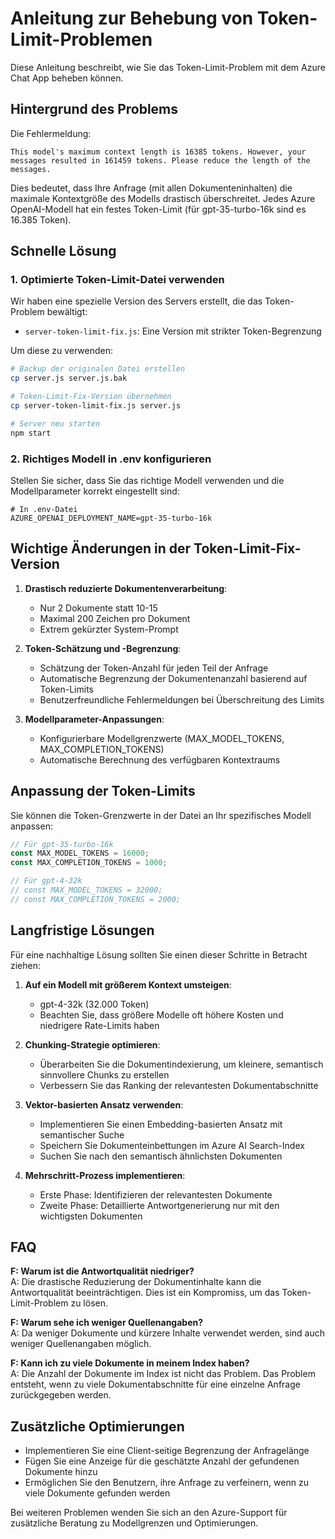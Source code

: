 # Anleitung zur Behebung von Token-Limit-Problemen

Diese Anleitung beschreibt, wie Sie das Token-Limit-Problem mit dem Azure Chat App beheben können.

## Hintergrund des Problems

Die Fehlermeldung:
```
This model's maximum context length is 16385 tokens. However, your messages resulted in 161459 tokens. Please reduce the length of the messages.
```

Dies bedeutet, dass Ihre Anfrage (mit allen Dokumenteninhalten) die maximale Kontextgröße des Modells drastisch überschreitet. Jedes Azure OpenAI-Modell hat ein festes Token-Limit (für gpt-35-turbo-16k sind es 16.385 Token).

## Schnelle Lösung

### 1. Optimierte Token-Limit-Datei verwenden

Wir haben eine spezielle Version des Servers erstellt, die das Token-Problem bewältigt:

- `server-token-limit-fix.js`: Eine Version mit strikter Token-Begrenzung

Um diese zu verwenden:

```bash
# Backup der originalen Datei erstellen
cp server.js server.js.bak

# Token-Limit-Fix-Version übernehmen
cp server-token-limit-fix.js server.js

# Server neu starten
npm start
```

### 2. Richtiges Modell in .env konfigurieren

Stellen Sie sicher, dass Sie das richtige Modell verwenden und die Modellparameter korrekt eingestellt sind:

```
# In .env-Datei
AZURE_OPENAI_DEPLOYMENT_NAME=gpt-35-turbo-16k
```

## Wichtige Änderungen in der Token-Limit-Fix-Version

1. **Drastisch reduzierte Dokumentenverarbeitung**:
   - Nur 2 Dokumente statt 10-15
   - Maximal 200 Zeichen pro Dokument
   - Extrem gekürzter System-Prompt

2. **Token-Schätzung und -Begrenzung**:
   - Schätzung der Token-Anzahl für jeden Teil der Anfrage
   - Automatische Begrenzung der Dokumentenanzahl basierend auf Token-Limits
   - Benutzerfreundliche Fehlermeldungen bei Überschreitung des Limits

3. **Modellparameter-Anpassungen**:
   - Konfigurierbare Modellgrenzwerte (MAX_MODEL_TOKENS, MAX_COMPLETION_TOKENS)
   - Automatische Berechnung des verfügbaren Kontextraums

## Anpassung der Token-Limits

Sie können die Token-Grenzwerte in der Datei an Ihr spezifisches Modell anpassen:

```javascript
// Für gpt-35-turbo-16k
const MAX_MODEL_TOKENS = 16000; 
const MAX_COMPLETION_TOKENS = 1000;

// Für gpt-4-32k
// const MAX_MODEL_TOKENS = 32000;
// const MAX_COMPLETION_TOKENS = 2000;
```

## Langfristige Lösungen

Für eine nachhaltige Lösung sollten Sie einen dieser Schritte in Betracht ziehen:

1. **Auf ein Modell mit größerem Kontext umsteigen**:
   - gpt-4-32k (32.000 Token)
   - Beachten Sie, dass größere Modelle oft höhere Kosten und niedrigere Rate-Limits haben

2. **Chunking-Strategie optimieren**:
   - Überarbeiten Sie die Dokumentindexierung, um kleinere, semantisch sinnvollere Chunks zu erstellen
   - Verbessern Sie das Ranking der relevantesten Dokumentabschnitte

3. **Vektor-basierten Ansatz verwenden**:
   - Implementieren Sie einen Embedding-basierten Ansatz mit semantischer Suche
   - Speichern Sie Dokumenteinbettungen im Azure AI Search-Index
   - Suchen Sie nach den semantisch ähnlichsten Dokumenten

4. **Mehrschritt-Prozess implementieren**:
   - Erste Phase: Identifizieren der relevantesten Dokumente
   - Zweite Phase: Detaillierte Antwortgenerierung nur mit den wichtigsten Dokumenten

## FAQ

**F: Warum ist die Antwortqualität niedriger?**  
A: Die drastische Reduzierung der Dokumentinhalte kann die Antwortqualität beeinträchtigen. Dies ist ein Kompromiss, um das Token-Limit-Problem zu lösen.

**F: Warum sehe ich weniger Quellenangaben?**  
A: Da weniger Dokumente und kürzere Inhalte verwendet werden, sind auch weniger Quellenangaben möglich.

**F: Kann ich zu viele Dokumente in meinem Index haben?**  
A: Die Anzahl der Dokumente im Index ist nicht das Problem. Das Problem entsteht, wenn zu viele Dokumentabschnitte für eine einzelne Anfrage zurückgegeben werden.

## Zusätzliche Optimierungen

- Implementieren Sie eine Client-seitige Begrenzung der Anfragelänge
- Fügen Sie eine Anzeige für die geschätzte Anzahl der gefundenen Dokumente hinzu
- Ermöglichen Sie den Benutzern, ihre Anfrage zu verfeinern, wenn zu viele Dokumente gefunden werden

Bei weiteren Problemen wenden Sie sich an den Azure-Support für zusätzliche Beratung zu Modellgrenzen und Optimierungen.